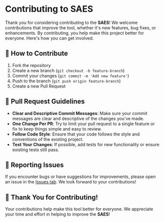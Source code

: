 # Contributing to SAES

Thank you for considering contributing to the **SAES**! We welcome contributions that improve the tool, whether it's new features, bug fixes, or enhancements. By contributing, you help make this project better for everyone. Here's how you can get involved.

## 🎯 **How to Contribute**

1. Fork the repository
2. Create a new branch (`git checkout -b feature-branch`)
3. Commit your changes (`git commit -m 'Add new feature'`)
4. Push to the branch (`git push origin feature-branch`)
5. Create a new Pull Request

## 💬 **Pull Request Guidelines**

- **Clear and Descriptive Commit Messages**: Make sure your commit messages are clear and descriptive of the changes you've made.
- **One Change Per PR**: Try to limit your pull request to a single feature or fix to keep things simple and easy to review.
- **Follow Code Style**: Ensure that your code follows the style and conventions of the existing project.
- **Test Your Changes**: If possible, add tests for new functionality or ensure existing tests still pass.

## 📝 **Reporting Issues**

If you encounter bugs or have suggestions for improvements, please open an issue in the [Issues tab](https://github.com/rorro6787/SAES).
We look forward to your contributions!

## 🙌 **Thank You for Contributing!**

Your contributions help make this tool better for everyone. We appreciate your time and effort in helping to improve the **SAES**!